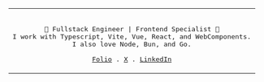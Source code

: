 <div align="center">
  <table>
    <tr>
    <td>
  <p align="center">
    <samp>
      <br/>
      👾 Fullstack Engineer | Frontend Specialist 💚<br/>
      I work with Typescript, Vite, Vue, React, and WebComponents. <br/> 
      I also love Node, Bun, and Go. <br/>
      <br/>
      <a href="https://www.xavhm.foo" target="_blank" rel="noopener noreferer">Folio</a> .
      <a href="https://x.com/_xavhm" target="_blank" rel="noopener noreferer">X</a> .
      <a href="https://www.linkedin.com/in/xavhm/" target="_blank" rel="noopener noreferer">LinkedIn</a>
    </samp>
  </p>
  </td>
  </tr>
  </table>
</div>
